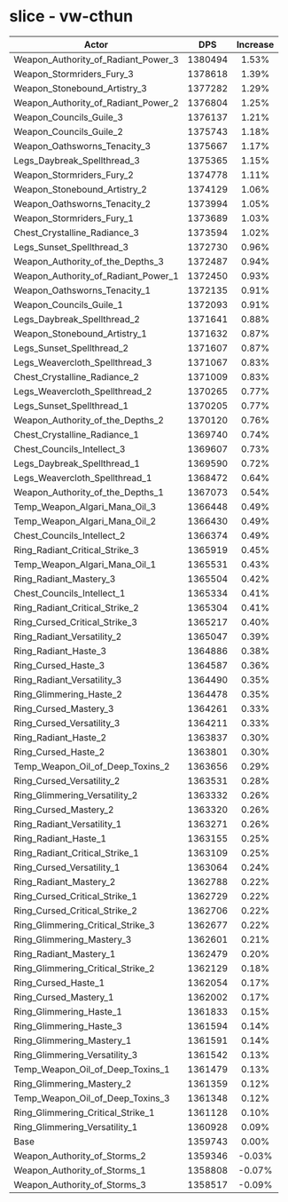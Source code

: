 # slice - vw-cthun
| Actor | DPS | Increase |
|---|:---:|:---:|
|Weapon_Authority_of_Radiant_Power_3|1380494|1.53%|
|Weapon_Stormriders_Fury_3|1378618|1.39%|
|Weapon_Stonebound_Artistry_3|1377282|1.29%|
|Weapon_Authority_of_Radiant_Power_2|1376804|1.25%|
|Weapon_Councils_Guile_3|1376137|1.21%|
|Weapon_Councils_Guile_2|1375743|1.18%|
|Weapon_Oathsworns_Tenacity_3|1375667|1.17%|
|Legs_Daybreak_Spellthread_3|1375365|1.15%|
|Weapon_Stormriders_Fury_2|1374778|1.11%|
|Weapon_Stonebound_Artistry_2|1374129|1.06%|
|Weapon_Oathsworns_Tenacity_2|1373994|1.05%|
|Weapon_Stormriders_Fury_1|1373689|1.03%|
|Chest_Crystalline_Radiance_3|1373594|1.02%|
|Legs_Sunset_Spellthread_3|1372730|0.96%|
|Weapon_Authority_of_the_Depths_3|1372487|0.94%|
|Weapon_Authority_of_Radiant_Power_1|1372450|0.93%|
|Weapon_Oathsworns_Tenacity_1|1372135|0.91%|
|Weapon_Councils_Guile_1|1372093|0.91%|
|Legs_Daybreak_Spellthread_2|1371641|0.88%|
|Weapon_Stonebound_Artistry_1|1371632|0.87%|
|Legs_Sunset_Spellthread_2|1371607|0.87%|
|Legs_Weavercloth_Spellthread_3|1371067|0.83%|
|Chest_Crystalline_Radiance_2|1371009|0.83%|
|Legs_Weavercloth_Spellthread_2|1370265|0.77%|
|Legs_Sunset_Spellthread_1|1370205|0.77%|
|Weapon_Authority_of_the_Depths_2|1370120|0.76%|
|Chest_Crystalline_Radiance_1|1369740|0.74%|
|Chest_Councils_Intellect_3|1369607|0.73%|
|Legs_Daybreak_Spellthread_1|1369590|0.72%|
|Legs_Weavercloth_Spellthread_1|1368472|0.64%|
|Weapon_Authority_of_the_Depths_1|1367073|0.54%|
|Temp_Weapon_Algari_Mana_Oil_3|1366448|0.49%|
|Temp_Weapon_Algari_Mana_Oil_2|1366430|0.49%|
|Chest_Councils_Intellect_2|1366374|0.49%|
|Ring_Radiant_Critical_Strike_3|1365919|0.45%|
|Temp_Weapon_Algari_Mana_Oil_1|1365531|0.43%|
|Ring_Radiant_Mastery_3|1365504|0.42%|
|Chest_Councils_Intellect_1|1365334|0.41%|
|Ring_Radiant_Critical_Strike_2|1365304|0.41%|
|Ring_Cursed_Critical_Strike_3|1365217|0.40%|
|Ring_Radiant_Versatility_2|1365047|0.39%|
|Ring_Radiant_Haste_3|1364886|0.38%|
|Ring_Cursed_Haste_3|1364587|0.36%|
|Ring_Radiant_Versatility_3|1364490|0.35%|
|Ring_Glimmering_Haste_2|1364478|0.35%|
|Ring_Cursed_Mastery_3|1364261|0.33%|
|Ring_Cursed_Versatility_3|1364211|0.33%|
|Ring_Radiant_Haste_2|1363837|0.30%|
|Ring_Cursed_Haste_2|1363801|0.30%|
|Temp_Weapon_Oil_of_Deep_Toxins_2|1363656|0.29%|
|Ring_Cursed_Versatility_2|1363531|0.28%|
|Ring_Glimmering_Versatility_2|1363332|0.26%|
|Ring_Cursed_Mastery_2|1363320|0.26%|
|Ring_Radiant_Versatility_1|1363271|0.26%|
|Ring_Radiant_Haste_1|1363155|0.25%|
|Ring_Radiant_Critical_Strike_1|1363109|0.25%|
|Ring_Cursed_Versatility_1|1363064|0.24%|
|Ring_Radiant_Mastery_2|1362788|0.22%|
|Ring_Cursed_Critical_Strike_1|1362729|0.22%|
|Ring_Cursed_Critical_Strike_2|1362706|0.22%|
|Ring_Glimmering_Critical_Strike_3|1362677|0.22%|
|Ring_Glimmering_Mastery_3|1362601|0.21%|
|Ring_Radiant_Mastery_1|1362479|0.20%|
|Ring_Glimmering_Critical_Strike_2|1362129|0.18%|
|Ring_Cursed_Haste_1|1362054|0.17%|
|Ring_Cursed_Mastery_1|1362002|0.17%|
|Ring_Glimmering_Haste_1|1361833|0.15%|
|Ring_Glimmering_Haste_3|1361594|0.14%|
|Ring_Glimmering_Mastery_1|1361591|0.14%|
|Ring_Glimmering_Versatility_3|1361542|0.13%|
|Temp_Weapon_Oil_of_Deep_Toxins_1|1361479|0.13%|
|Ring_Glimmering_Mastery_2|1361359|0.12%|
|Temp_Weapon_Oil_of_Deep_Toxins_3|1361348|0.12%|
|Ring_Glimmering_Critical_Strike_1|1361128|0.10%|
|Ring_Glimmering_Versatility_1|1360928|0.09%|
|Base|1359743|0.00%|
|Weapon_Authority_of_Storms_2|1359346|-0.03%|
|Weapon_Authority_of_Storms_1|1358808|-0.07%|
|Weapon_Authority_of_Storms_3|1358517|-0.09%|
